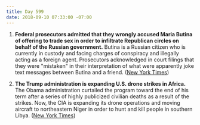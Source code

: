 ```yaml
---
title: Day 599
date: 2018-09-10 07:33:00 -07:00
---
```


1. **Federal prosecutors admitted that they wrongly accused Maria Butina of offering to trade sex in order to infiltrate Republican circles on behalf of the Russian government.** Butina is a Russian citizen who is currently in custody and facing charges of conspiracy and illegally acting as a foreign agent. Prosecutors acknowledged in court filings that they were "mistaken" in their interpretation of what were apparently joke text messages between Butina and a friend. ([New York Times](https://www.nytimes.com/2018/09/08/us/politics/maria-butina-sex.html))

2. **The Trump administration is expanding U.S. drone strikes in Africa.** The Obama administration curtailed the program toward the end of his term after a series of highly publicized civilian deaths as a result of the strikes. Now, the CIA is expanding its drone operations and moving aircraft to northeastern Niger in order to hunt and kill people in southern Libya. ([New York Times](https://www.nytimes.com/2018/09/09/world/africa/cia-drones-africa-military.html))